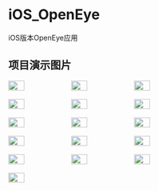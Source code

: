 # iOS_OpenEye
iOS版本OpenEye应用

## 项目演示图片 <br>

<div style="display: flex; flex-direction: row">
<img src="https://s2.loli.net/2025/08/18/gzyMtIrwYNsCxvW.png" width="25%">
<img src="https://s2.loli.net/2023/11/29/jXMyaw2c9UzBseW.png" width="25%">
<img src="https://s2.loli.net/2025/08/18/qb5eJsYkiTP8xAM.png" width="25%">
</div>

<br/>

<div style="display: flex; flex-direction: row">
<img src="https://s2.loli.net/2025/08/18/9cCwYh8TJlesbrK.png" width="25%">
<img src="https://s2.loli.net/2025/08/18/U98t2dOlxkQgPTV.png" width="25%">
<img src="https://s2.loli.net/2025/08/18/lTdH5VhLZg7WQYp.png" width="25%">
</div>

<br/>

<div style="display: flex; flex-direction: row">
<img src="https://s2.loli.net/2025/08/18/U7WDCNF3lSVehBZ.png" width="25%">
<img src="https://s2.loli.net/2025/08/18/ix8QmWFXv3PfoDl.png" width="25%">
<img src="https://s2.loli.net/2025/08/18/U7E6LouXGhl1K4T.png" width="25%">
</div>

<br/>

<div style="display: flex; flex-direction: row">
<img src="https://s2.loli.net/2025/08/18/c5XABhmi8ZblOWp.png" width="25%">
<img src="https://s2.loli.net/2025/08/18/GvBQ3P4w6ZyNope.png" width="25%">
<img src="https://s2.loli.net/2025/08/18/yYc7Rjb4sVw8hav.png" width="25%">
</div>

<br/>

<div style="display: flex; flex-direction: row">
<img src="https://s2.loli.net/2025/08/18/NORXiErG3fTeCp4.png" width="25%">
<img src="https://s2.loli.net/2025/08/18/5fSymq7pdPAVo8Q.png" width="25%">
<img src="https://s2.loli.net/2025/08/18/l5ktrxJ8pGjOnMT.png" width="25%">
</div>

<br/>
<div style="display: flex; flex-direction: row">
<img src="https://s2.loli.net/2025/08/18/WJQcawVvyNGUo8B.png" width="25%">

</div>

<br/>
